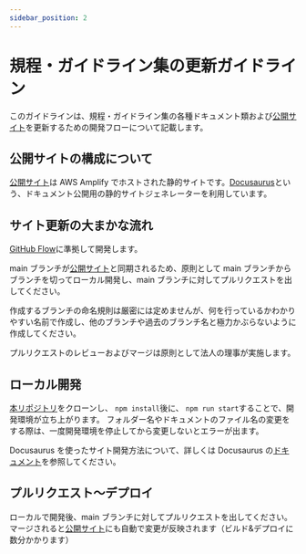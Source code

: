 ```yaml
---
sidebar_position: 2
---
```


# 規程・ガイドライン集の更新ガイドライン

このガイドラインは、規程・ガイドライン集の各種ドキュメント類および[公開サイト](https://regulations.sre-next.org)を更新するための開発フローについて記載します。

## 公開サイトの構成について

[公開サイト](https://regulations.sre-next.org)は AWS Amplify でホストされた静的サイトです。[Docusaurus](https://docusaurus.io/)という、ドキュメント公開用の静的サイトジェネレーターを利用しています。

## サイト更新の大まかな流れ

[GitHub Flow](https://docs.github.com/ja/get-started/quickstart/github-flow)に準拠して開発します。

main ブランチが[公開サイト](https://regulations.sre-next.org)と同期されるため、原則として main ブランチからブランチを切ってローカル開発し、main ブランチに対してプルリクエストを出してください。

作成するブランチの命名規則は厳密には定めませんが、何を行っているかわかりやすい名前で作成し、他のブランチや過去のブランチ名と極力かぶらないように作成してください。

プルリクエストのレビューおよびマージは原則として法人の理事が実施します。

## ローカル開発

[本リポジトリ](https://github.com/sre-next/corporate-regulations)をクローンし、 `npm install`後に、 `npm run start`することで、開発環境が立ち上がります。
フォルダー名やドキュメントのファイル名の変更をする際は、一度開発環境を停止してから変更しないとエラーが出ます。

Docusaurus を使ったサイト開発方法について、詳しくは Docusaurus の[ドキュメント](https://docusaurus.io/docs/category/getting-started)を参照してください。

## プルリクエスト～デプロイ

ローカルで開発後、main ブランチに対してプルリクエストを出してください。マージされると[公開サイト](https://regulations.sre-next.org)にも自動で変更が反映されます（ビルド&デプロイに数分かかります）
